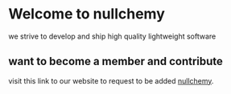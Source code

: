 # Welcome to nullchemy
we strive to develop and ship high quality lightweight software

## want to become a member and contribute
visit this link to our website to request to be added
[nullchemy](https://nullchemy.com/github).
